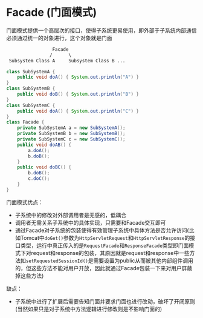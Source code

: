 # Facade (门面模式)

门面模式提供一个高层次的接口，使得子系统更易使用，即外部于子系统内部通信必须通过统一的对象进行，这个对象就是门面

```txt
                 Facade
                /      \ 
 Subsystem Class A     Subsystem Class B ...
```

```java
class SubSystemA {
    public void doA() { System.out.println("A") }
}
class SubSystemB {
    public void doB() { System.out.println("B") }
}
class SubSystemC {
    public void doA() { System.out.println("C") }
}
class Facade {
    private SubSystemA a = new SubSystemA();
    private SubSystemB b = new SubSystemB();
    private SubSystemC c = new SubSystemC();
    public void doAB() {
        a.doA();
        b.doB();
    }
    public void doBC() {
        b.doB();
        c.doC();
    }
}
```

门面模式优点：
- 子系统中的修改对外部调用者是无感的，低耦合
- 调用者无需关系子系统中的具体实现，只需要和Facade交互即可
- 通过Facade对子系统的包装使得有效管理子系统中具体方法是否允许访问(比如Tomcat中`doGet()`参数为`HttpServletRequest`和`HttpServletResponse`的接口类型，运行中真正传入的是`RequestFacade`和`ResponseFacade`类型即门面模式下对request和response的包装，其原因就是request和response中一些方法如`setRequestedSessionId()`是需要设置为public从而被其他内部组件调用的，但这些方法不能对用户开放，因此就通过Facade包装一下来对用户屏蔽掉这些方法)

缺点：
- 子系统中进行了扩展后需要告知门面并要求门面也进行改动，破坏了开闭原则(当然如果只是对子系统中方法逻辑进行修改则是不影响门面的)

